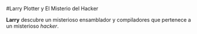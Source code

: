#Larry Plotter y El Misterio del Hacker

**Larry** descubre un misterioso ensamblador y compiladores que pertenece a un
 misterioso *hacker*.